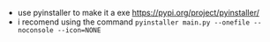 - use pyinstaller to make it a exe https://pypi.org/project/pyinstaller/
- i recomend using the command `pyinstaller main.py --onefile --noconsole --icon=NONE`
